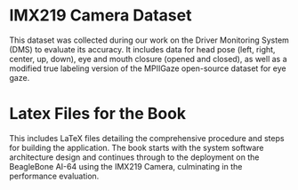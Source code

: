 # IMX219 Camera Dataset

This dataset was collected during our work on the Driver Monitoring System (DMS) to evaluate its accuracy. It includes data for head pose (left, right, center, up, down), eye and mouth closure (opened and closed), as well as a modified true labeling version of the MPIIGaze open-source dataset for eye gaze. 

# Latex Files for the Book
This includes LaTeX files detailing the comprehensive procedure and steps for building the application. The book starts with the system software architecture design and continues through to the deployment on the BeagleBone AI-64 using the IMX219 Camera, culminating in the performance evaluation.

